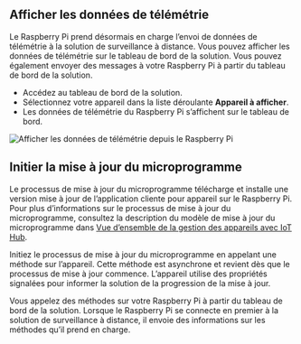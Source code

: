 ## <a name="view-the-telemetry"></a>Afficher les données de télémétrie

Le Raspberry Pi prend désormais en charge l’envoi de données de télémétrie à la solution de surveillance à distance. Vous pouvez afficher les données de télémétrie sur le tableau de bord de la solution. Vous pouvez également envoyer des messages à votre Raspberry Pi à partir du tableau de bord de la solution.

- Accédez au tableau de bord de la solution.
- Sélectionnez votre appareil dans la liste déroulante **Appareil à afficher**.
- Les données de télémétrie du Raspberry Pi s’affichent sur le tableau de bord.

![Afficher les données de télémétrie depuis le Raspberry Pi][img-telemetry-display]

## <a name="initiate-the-firmware-update"></a>Initier la mise à jour du microprogramme

Le processus de mise à jour du microprogramme télécharge et installe une version mise à jour de l’application cliente pour appareil sur le Raspberry Pi. Pour plus d’informations sur le processus de mise à jour du microprogramme, consultez la description du modèle de mise à jour du microprogramme dans [Vue d’ensemble de la gestion des appareils avec IoT Hub][lnk-update-pattern].

Initiez le processus de mise à jour du microprogramme en appelant une méthode sur l’appareil. Cette méthode est asynchrone et revient dès que le processus de mise à jour commence. L’appareil utilise des propriétés signalées pour informer la solution de la progression de la mise à jour.

Vous appelez des méthodes sur votre Raspberry Pi à partir du tableau de bord de la solution. Lorsque le Raspberry Pi se connecte en premier à la solution de surveillance à distance, il envoie des informations sur les méthodes qu’il prend en charge. 

[img-telemetry-display]: media/iot-suite-raspberry-pi-kit-view-telemetry-advanced/telemetry.png
[lnk-update-pattern]: ../articles/iot-hub/iot-hub-device-management-overview.md
